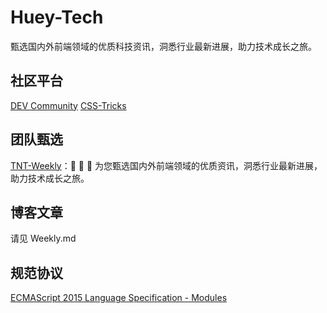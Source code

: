 # Huey-Tech
甄选国内外前端领域的优质科技资讯，洞悉行业最新进展，助力技术成长之旅。

## 社区平台
[DEV Community](./https://dev.to/)
[CSS-Tricks](./https://css-tricks.com/)


## 团队甄选
[TNT-Weekly](./https://github.com/tnfe/TNT-Weekly)：🙈 🙉 🙊 为您甄选国内外前端领域的优质资讯，洞悉行业最新进展，助力技术成长之旅。


## 博客文章
请见 Weekly.md


## 规范协议
[ECMAScript 2015 Language Specification - Modules](./https://tc39.es/ecma262/#sec-modules)
